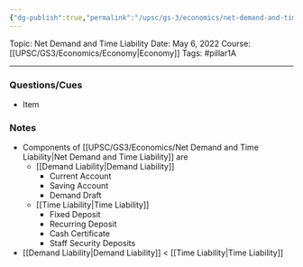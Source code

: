 ```yaml
---
{"dg-publish":true,"permalink":"/upsc/gs-3/economics/net-demand-and-time-liability/","dgHomeLink":true,"dgPassFrontmatter":false}
---
```


Topic: Net Demand and Time Liability
Date: May 6, 2022
Course:[[UPSC/GS3/Economics/Economy|Economy]]
Tags: #pillar1A

---

### Questions/Cues
- Item

### Notes
- Components of [[UPSC/GS3/Economics/Net Demand and Time Liability|Net Demand and Time Liability]] are
	- [[Demand Liability|Demand Liability]]
		- Current Account
		- Saving Account
		- Demand Draft 
	- [[Time Liability|Time Liability]]
		- Fixed Deposit
		- Recurring Deposit
		- Cash Certificate
		- Staff Security Deposits
- [[Demand Liability|Demand Liability]] < [[Time Liability|Time Liability]]






